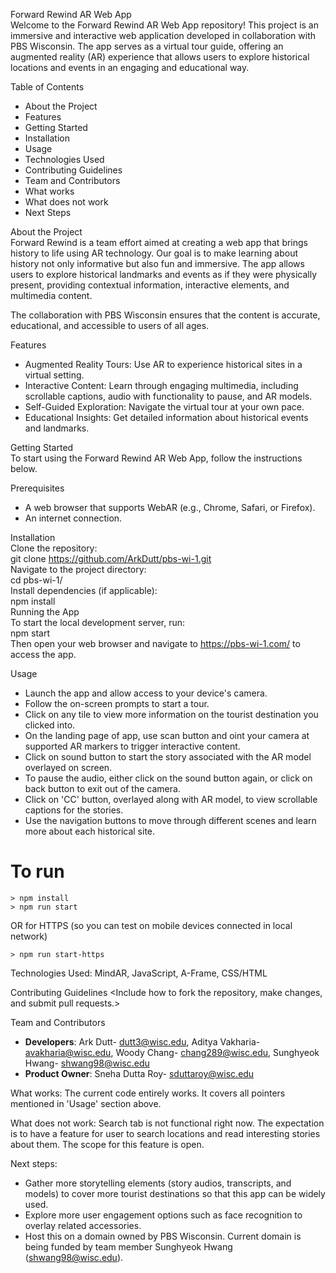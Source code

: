 Forward Rewind AR Web App  
Welcome to the Forward Rewind AR Web App repository! This project is an immersive and interactive web application developed in collaboration with PBS Wisconsin. The app serves as a virtual tour guide, offering an augmented reality (AR) experience that allows users to explore historical locations and events in an engaging and educational way.

Table of Contents
- About the Project
- Features
- Getting Started
- Installation
- Usage
- Technologies Used
- Contributing Guidelines
- Team and Contributors
- What works
- What does not work
- Next Steps

About the Project  
Forward Rewind is a team effort aimed at creating a web app that brings history to life using AR technology. Our goal is to make learning about history not only informative but also fun and immersive. The app allows users to explore historical landmarks and events as if they were physically present, providing contextual information, interactive elements, and multimedia content.

The collaboration with PBS Wisconsin ensures that the content is accurate, educational, and accessible to users of all ages.

Features
- Augmented Reality Tours: Use AR to experience historical sites in a virtual setting.
- Interactive Content: Learn through engaging multimedia, including scrollable captions, audio with functionality to pause, and AR models.
- Self-Guided Exploration: Navigate the virtual tour at your own pace.
- Educational Insights: Get detailed information about historical events and landmarks.


Getting Started  
To start using the Forward Rewind AR Web App, follow the instructions below.

Prerequisites
- A web browser that supports WebAR (e.g., Chrome, Safari, or Firefox).
- An internet connection.

Installation  
Clone the repository:  
git clone https://github.com/ArkDutt/pbs-wi-1.git  
Navigate to the project directory:  
cd pbs-wi-1/  
Install dependencies (if applicable):  
npm install  
Running the App  
To start the local development server, run:  
npm start  
Then open your web browser and navigate to https://pbs-wi-1.com/ to access the app.  

Usage  
- Launch the app and allow access to your device's camera.
- Follow the on-screen prompts to start a tour.
- Click on any tile to view more information on the tourist destination you clicked into.
- On the landing page of app, use scan button and oint your camera at supported AR markers to trigger interactive content.
- Click on sound button to start the story associated with the AR model overlayed on screen.
- To pause the audio, either click on the sound button again, or click on back button to exit out of the camera.
- Click on 'CC' button, overlayed along with AR model, to view scrollable captions for the stories.
- Use the navigation buttons to move through different scenes and learn more about each historical site.
  
# To run
```
> npm install
> npm run start
```

OR for HTTPS (so you can test on mobile devices connected in local network)
```
> npm run start-https
```

Technologies Used: MindAR, JavaScript, A-Frame, CSS/HTML

Contributing Guidelines <Include how to fork the repository, make changes, and submit pull requests.>

Team and Contributors
- **Developers**:
  Ark Dutt- dutt3@wisc.edu,
  Aditya Vakharia- avakharia@wisc.edu,
  Woody Chang- chang289@wisc.edu,
  Sunghyeok Hwang- shwang98@wisc.edu
- **Product Owner**:
  Sneha Dutta Roy- sduttaroy@wisc.edu

What works:
The current code entirely works. It covers all pointers mentioned in 'Usage' section above.

What does not work:
Search tab is not functional right now. The expectation is to have a feature for user to search locations and read interesting stories  about them. The scope for this feature is open.

Next steps:
- Gather more storytelling elements (story audios, transcripts, and models) to cover more tourist destinations so that this app can be widely used.
- Explore more user engagement options such as face recognition to overlay related accessories.
- Host this on a domain owned by PBS Wisconsin. Current domain is being funded by team member Sunghyeok Hwang (shwang98@wisc.edu).

